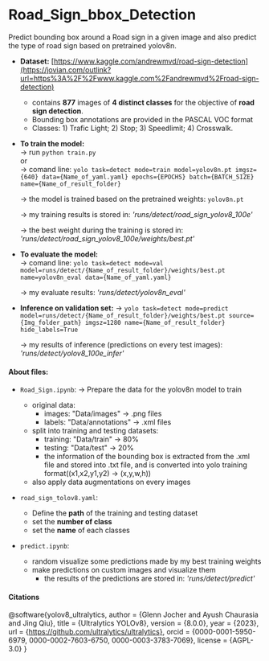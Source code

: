 # Road_Sign_bbox_Detection
Predict bounding box around a Road sign in a given image and also predict the type of road sign based on pretrained yolov8n.



- **Dataset:** [https://www.kaggle.com/andrewmvd/road-sign-detection](https://jovian.com/outlink?url=https%3A%2F%2Fwww.kaggle.com%2Fandrewmvd%2Froad-sign-detection)
  	- contains **877** images of **4 distinct classes** for the objective of **road sign detection**.
  	- Bounding box annotations are provided in the PASCAL VOC format
  	- Classes:  1) Trafic Light; 2) Stop; 3) Speedlimit;  4) Crosswalk.


- **To train the model:** \
	-> run `python train.py` \
	or \
	-> comand line: `yolo task=detect mode=train model=yolov8n.pt imgsz={640} data={Name_of_yaml.yaml} epochs={EPOCHS} batch={BATCH_SIZE} name={Name_of_result_folder}`

	-> the model is trained based on the pretrained weights: `yolov8n.pt`

	-> my training results is stored in: *'runs/detect/road_sign_yolov8_100e'*

	-> the best weight during the training is stored in: *'runs/detect/road_sign_yolov8_100e/weights/best.pt'*

- **To evaluate the model:** \
	-> comand line: `yolo task=detect mode=val model=runs/detect/{Name_of_result_folder}/weights/best.pt name=yolov8n_eval data={Name_of_yaml.yaml}`

	-> my evaluate results: *'runs/detect/yolov8n_eval'*

- **Inference on validation set:**
	-> `yolo task=detect mode=predict model=runs/detect/{Name_of_result_folder}/weights/best.pt source={Img_folder_path} imgsz=1280 name={Name_of_result_folder} hide_labels=True`

	-> my results of inference (predictions on every test images): *'runs/detect/yolov8_100e_infer'*


#### About files:
- `Road_Sign.ipynb`: -> Prepare the data for the yolov8n model to train
	- original data: 
		- images: "Data/images" -> .png files
		- labels: "Data/annotations" -> .xml files
	- split into training and testing datasets:
		- training: "Data/train" -> 80%
		- testing: "Data/test" -> 20%
		- the information of the bounding box is extracted from the .xml file and stored into .txt file, and is converted into yolo training format((x1,x2,y1,y2) -> (x,y,w,h))
	- also apply data augmentations on every images


- `road_sign_tolov8.yaml`:
	- Define the **path** of the training and testing dataset
	- set the **number of class**
	- set the **name** of each classes

- `predict.ipynb`:
	- random visualize some predictions made by my best training weights
	- make predictions on custom images and visualize them
		- the results of the predictions are stored in: *'runs/detect/predict'*


#### Citations
@software{yolov8_ultralytics,  author = {Glenn Jocher and Ayush Chaurasia and Jing Qiu},  title = {Ultralytics YOLOv8},  version = {8.0.0},  year = {2023},  url = {https://github.com/ultralytics/ultralytics},  orcid = {0000-0001-5950-6979, 0000-0002-7603-6750, 0000-0003-3783-7069},  license = {AGPL-3.0} }

